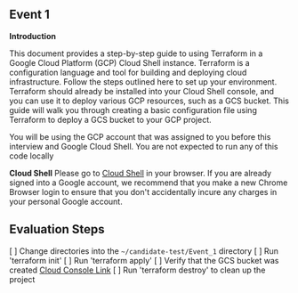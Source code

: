 ## Event 1

**Introduction**

This document provides a step-by-step guide to using Terraform in a Google Cloud Platform (GCP) Cloud Shell instance. Terraform is a configuration language and tool for building and deploying cloud infrastructure.  Follow the steps outlined here to set up your environment. Terraform should already be installed into your Cloud Shell console, and you can use it to deploy various GCP resources, such as a GCS bucket. This guide will walk you through creating a basic configuration file using Terraform to deploy a GCS bucket to your GCP project.

You will be using the GCP account that was assigned to you before this interview and Google Cloud Shell. You are not expected to run any of this code locally

**Cloud Shell**
Please go to [Cloud Shell](https://shell.cloud.google.com/?hl=en_US&fromcloudshell=true&show=terminal) in your browser. If you are already signed into a Google account, we recommend that you make a new Chrome Browser login to ensure that you don't accidentally incure any charges in your personal Google account.

## Evaluation Steps

[ ] Change directories into the `~/candidate-test/Event_1` directory
[ ] Run 'terraform init'
[ ] Run 'terraform apply'
[ ] Verify that the GCS bucket was created [Cloud Console Link](https://console.cloud.google.com/storage/browser)
[ ] Run 'terraform destroy' to clean up the project
